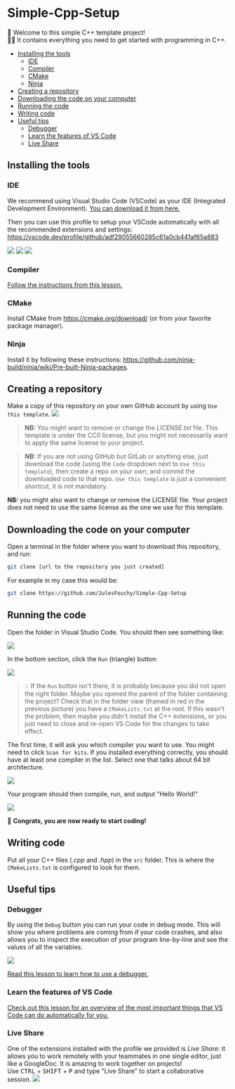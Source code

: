 # Simple-Cpp-Setup

🎉 Welcome to this simple C++ template project!<br/>
👩‍💻 It contains everything you need to get started with programming in C++.

- [Installing the tools](#installing-the-tools)
  - [IDE](#ide)
  - [Compiler](#compiler)
  - [CMake](#cmake)
  - [Ninja](#ninja)
- [Creating a repository](#creating-a-repository)
- [Downloading the code on your computer](#downloading-the-code-on-your-computer)
- [Running the code](#running-the-code)
- [Writing code](#writing-code)
- [Useful tips](#useful-tips)
  - [Debugger](#debugger)
  - [Learn the features of VS Code](#learn-the-features-of-vs-code)
  - [Live Share](#live-share)


## Installing the tools

### IDE

We recommend using Visual Studio Code (VSCode) as your IDE (Integrated Development Environment). [You can download it from here.](https://code.visualstudio.com/)

Then you can use this profile to setup your VSCode automatically with all the recommended extensions and settings: https://vscode.dev/profile/github/adf29055660285c61a0cb441af65a883

![](./readme-images/install-profile-1.png)
![](./readme-images/install-profile-2.png)
![](./readme-images/install-profile-3.png)

### Compiler

[Follow the instructions from this lesson.](https://julesfouchy.github.io/Learn--Clean-Code-With-Cpp/lessons/install-a-compiler/)

### CMake

Install CMake from https://cmake.org/download/ (or from your favorite package manager).

### Ninja

Install it by following these instructions: https://github.com/ninja-build/ninja/wiki/Pre-built-Ninja-packages.

## Creating a repository

Make a copy of this repository on your own GitHub account by using `Use this template`.
![](./readme-images/use-this-template.png)

> **NB:** You might want to remove or change the *LICENSE.txt* file. This template is under the CC0 license, but you might not necessarily want to apply the same license to your project.

> **NB:** If you are not using GitHub but GitLab or anything else, just download the code (using the `Code` dropdown next to `Use this template`), then create a repo on your own, and commit the downloaded code to that repo. `Use this template` is just a convenient shortcut, it is not mandatory.

**NB:** you might also want to change or remove the LICENSE file. Your project does not need to use the same license as the one we use for this template.

## Downloading the code on your computer

Open a terminal in the folder where you want to download this repository, and run:
```bash
git clone [url to the repository you just created]
```

For example in my case this would be:
```bash
git clone https://github.com/JulesFouchy/Simple-Cpp-Setup
```

## Running the code

Open the folder in Visual Studio Code. You should then see something like:

![](./readme-images/open-project.png)

In the bottom section, click the `Run` (triangle) button:

![](./readme-images/run.png)

> 💡 If the `Run` button isn't there, it is probably because you did not open the right folder. Maybe you opened the parent of the folder containing the project? Check that in the folder view (framed in red in the previous picture) you have a `CMakeLists.txt` at the root.
If this wasn't the problem, then maybe you didn't install the C++ extensions, or you just need to close and re-open VS Code for the changes to take effect.

The first time, it will ask you which compiler you want to use. You might need to click `Scan for kits`. If you installed everything correctly, you should have at least one compiler in the list. Select one that talks about 64 bit architecture.

![](./readme-images/select-a-kit.png)

Your program should then compile, run, and output "Hello World!"

![](./readme-images/hello-world.png)

🎉 **Congrats, you are now ready to start coding!**

## Writing code

Put all your C++ files (*.cpp* and *.hpp*) in the `src` folder. This is where the `CMakeLists.txt` is configured to look for them.

## Useful tips

### Debugger

By using the `Debug` button you can run your code in debug mode. This will show you where problems are coming from if your code crashes, and also allows you to inspect the execution of your program line-by-line and see the values of all the variables.

![](./readme-images/debug.png)

[Read this lesson to learn how to use a debugger.](https://julesfouchy.github.io/Learn--Clean-Code-With-Cpp/lessons/debugger)

### Learn the features of VS Code

[Check out this lesson for an overview of the most important things that VS Code can do automatically for you.](https://julesfouchy.github.io/Learn--Clean-Code-With-Cpp/lessons/ide/#quick-actions)

### Live Share

One of the extensions installed with the profile we provided is *Live Share*: it allows you to work remotely with your teammates in one single editor, just like a GoogleDoc. It is amazing to work together on projects! <br/>
Use <kbd>CTRL</kbd> + <kbd>SHIFT</kbd> + <kbd>P</kbd> and type "Live Share" to start a collaborative session.
![](./readme-images/live-share.png)
